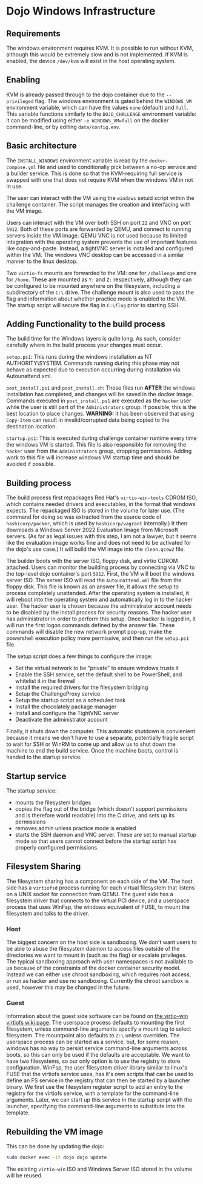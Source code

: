 # Dojo Windows Infrastructure

## Requirements

The windows environment requires KVM.
It is possible to run without KVM, although this would be extremely slow and is not implemented.
If KVM is enabled, the device `/dev/kvm` will exist in the host operating system.

## Enabling

KVM is already passed through to the dojo container due to the `--privileged` flag.
The windows environment is gated behind the `WINDOWS_VM` environment variable, which can have the values `none` (default) and `full`.
This variable functions similarly to the `DOJO_CHALLENGE` environment variable: it can be modified using either `-e WINDOWS_VM=full` on the docker command-line, or by editing `data/config.env`.

## Basic architecture

The `INSTALL_WINDOWS` environment variable is read by the `docker-compose.yml` file and used to conditionally pick between a no-op service and a builder service.
This is done so that the KVM-requiring full service is swapped with one that does not require KVM when the windows VM in not in use.

The user can interact with the VM using the `windows` setuid script within the challenge container.
The script manages the creation and interfacing with the VM image.

Users can interact with the VM over both SSH on port `22` and VNC on port `5912`.
Both of these ports are forwarded by QEMU, and connect to running servers inside the VM image.
QEMU VNC is not used because its limited integration with the operating system prevents the use of important features like copy-and-paste.
Instead, a tightVNC server is installed and configured within the VM.
The windows VNC desktop can be accessed in a similar manner to the linux desktop.

Two `virtio-fs` mounts are forwarded to the VM: one for `/challenge` and one for `/home`.
These are mounted as `Y:` and `Z:` respectively, although they can be configured to be mounted anywhere on the filesystem, including a subdirectory of the `C:\` drive.
The challenge mount is also used to pass the flag and information about whether practice mode is enabled to the VM.
The startup script will secure the flag in `C:\flag` prior to starting SSH.

## Adding Functionality to the build process

The build time for the Windows layers is quite long.
As such, consider carefully where in the build process your changes must occur.

`setup.ps1`: This runs during the windows installation as NT AUTHORITY\SYSTEM.  Commands running during this phase may not behave as expected due to execution occurring during installation via Autounattend.xml.

`post_install.ps1` and `post_install.sh`: These files run **AFTER** the windows installation has completed, and changes will be saved in the docker image.  Commands executed in `post_install.ps1` are executed as the `hacker` user while the user is still part of the `Administrators` group.  If possible, this is the best location to place changes.  **WARNING:** it has been observed that using `Copy-Item` can result in invalid/corrupted data being copied to the destination location.

`startup.ps1`: This is executed during challenge container runtime every time the windows VM is started.  This file is also responsible for removing the `hacker` user from the `Administrators` group, dropping permissions.  Adding work to this file will increase windows VM startup time and should be avoided if possible.

## Building process

The build process first repackages Red Hat's `virtio-win-tools` CDROM ISO, which contains needed drivers and executables, in the format that windows expects.
The repackaged ISO is stored in the volume for later use.
(The command for doing so was extracted from the source code of `hashicorp/packer`, which is used by `hashicorp/vagrant` internally.)
It then downloads a Windows Server 2022 Evaluation Image from Microsoft servers.
(As far as legal issues with this step, I am not a lawyer, but it seems like the evaluation image works fine and does not need to be activated for the dojo's use case.)
It will build the VM image into the `clean.qcow2` file.

The builder boots with the server ISO, floppy disk, and virtio CDROM attached.
Users can monitor the building process by connecting via VNC to the top-level dojo container's port `5912`.
First, the VM will boot the windows server ISO.
The server ISO will read the `Autounattend.xml` file from the floppy disk.
This file is known as an answer file, it allows the setup to process completely unattended.
After the operating system is installed, it will reboot into the operating system and automatically log in to the hacker user.
The hacker user is chosen because the administrator account needs to be disabled by the install process for security reasons.
The hacker user has administrator in order to perform this setup.
Once hacker is logged in, it will run the first logon commands defined by the answer file.
These commands will disable the new network prompt pop-up, make the powershell execution policy more permissive, and then run the `setup.ps1` file.

The setup script does a few things to configure the image:

- Set the virtual network to be "private" to ensure windows trusts it
- Enable the SSH service, set the default shell to be PowerShell, and whitelist it in the firewall
- Install the required drivers for the filesystem bridging
- Setup the ChallengeProxy service
- Setup the startup script as a scheduled task
- Install the chocolately package manager
- Install and configure the TightVNC server
- Deactivate the administrator account

Finally, it shuts down the computer.
This automatic shutdown is convienient because it means we don't have to use a separate, potentially fragile script to wait for SSH or WinRM to come up and allow us to shut down the machine to end the build service.
Once the machine boots, control is handed to the startup service.

## Startup service

The startup service:

- mounts the filesystem bridges
- copies the flag out of the bridge (which doesn't support permissions and is therefore world readable) into the C drive, and sets up its permissions
- removes admin unless practice mode is enabled
- starts the SSH daemon and VNC server.
  These are set to manual startup mode so that users cannot connect before the startup script has properly configured permissions.

## Filesystem Sharing

The filesystem sharing has a component on each side of the VM.
The host side has a `virtiofsd` process running for each virtual filesystem that listens on a UNIX socket for connection from QEMU.
The guest side has a filesystem driver that connects to the virtual PCI device, and a userspace process that uses WinFsp, the windows equivalent of FUSE, to mount the filesystem and talks to the driver.

### Host

The biggest concern on the host side is sandboxing.
We don't want users to be able to abuse the filesystem daemon to access files outside of the directories we want to mount in (such as the flag) or escalate privileges.
The typical sandboxing approach with user namespaces is not available to us because of the constraints of the docker container security model.
Instead we can either use chroot sandboxing, which requires root access, or run as hacker and use no sandboxing.
Currently the chroot sandbox is used, however this may be changed in the future.

### Guest

Information about the guest side software can be found on [the virtio-win virtiofs wiki page](https://github.com/virtio-win/kvm-guest-drivers-windows/wiki/Virtiofs).
The userspace process defaults to mounting the first filesystem, unless command-line arguments specify a mount tag to select filesystem.
The mountpoint also defaults to `Z:\` unless overriden.
The userspace process can be started as a service, but, for some reason, windows has no way to persist service command-line arguments across boots, so this can only be used if the defaults are acceptable.
We want to have two filesystems, so our only option is to use the registry to store configuration.
WinFsp, the user filesystem driver library similar to linux's FUSE that the virtiofs service uses, has it's own scripts that can be used to define an FS service in the registry that can then be started by a launcher binary.
We first use the filesystem register script to add an entry to the registry for the virtiofs service, with a template for the command-line arguments.
Later, we can start up this service in the startup script with the launcher, specifying the command-line arguments to substitute into the template.

## Rebuilding the VM image

This can be done by updating the dojo:

```sh
sudo docker exec -it dojo dojo update
```

The existing `virtio-win` ISO and Windows Server ISO stored in the volume will be reused.
